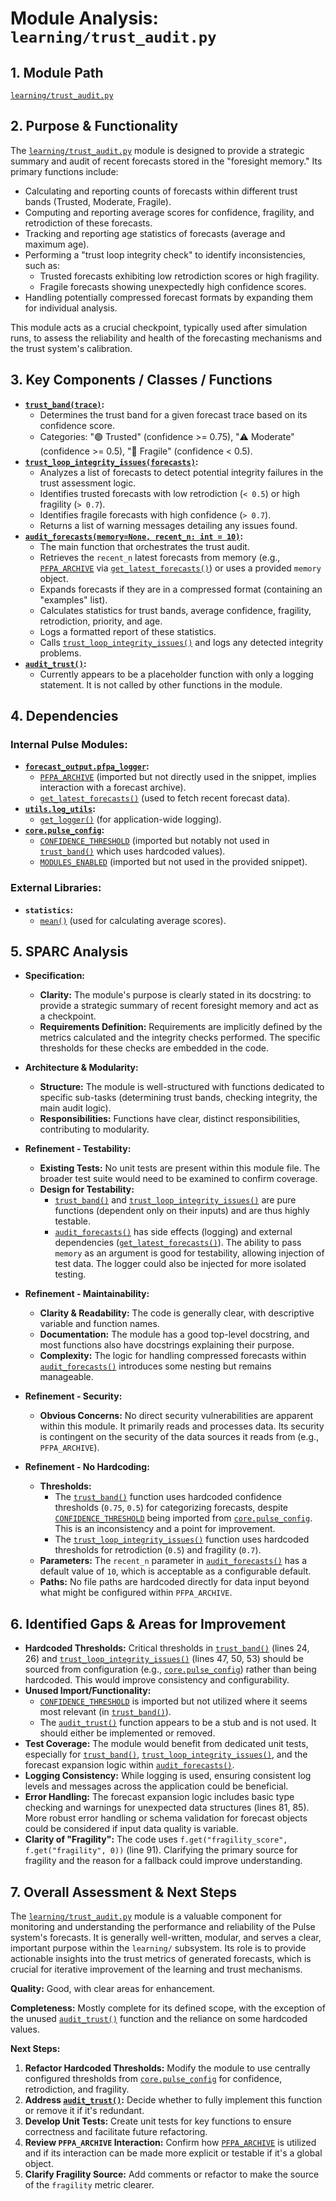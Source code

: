 # Module Analysis: `learning/trust_audit.py`

## 1. Module Path

[`learning/trust_audit.py`](learning/trust_audit.py:1)

## 2. Purpose & Functionality

The [`learning/trust_audit.py`](learning/trust_audit.py:1) module is designed to provide a strategic summary and audit of recent forecasts stored in the "foresight memory." Its primary functions include:

*   Calculating and reporting counts of forecasts within different trust bands (Trusted, Moderate, Fragile).
*   Computing and reporting average scores for confidence, fragility, and retrodiction of these forecasts.
*   Tracking and reporting age statistics of forecasts (average and maximum age).
*   Performing a "trust loop integrity check" to identify inconsistencies, such as:
    *   Trusted forecasts exhibiting low retrodiction scores or high fragility.
    *   Fragile forecasts showing unexpectedly high confidence scores.
*   Handling potentially compressed forecast formats by expanding them for individual analysis.

This module acts as a crucial checkpoint, typically used after simulation runs, to assess the reliability and health of the forecasting mechanisms and the trust system's calibration.

## 3. Key Components / Classes / Functions

*   **[`trust_band(trace)`](learning/trust_audit.py:22):**
    *   Determines the trust band for a given forecast trace based on its confidence score.
    *   Categories: "🟢 Trusted" (confidence >= 0.75), "⚠️ Moderate" (confidence >= 0.5), "🔴 Fragile" (confidence < 0.5).
*   **[`trust_loop_integrity_issues(forecasts)`](learning/trust_audit.py:32):**
    *   Analyzes a list of forecasts to detect potential integrity failures in the trust assessment logic.
    *   Identifies trusted forecasts with low retrodiction (`< 0.5`) or high fragility (`> 0.7`).
    *   Identifies fragile forecasts with high confidence (`> 0.7`).
    *   Returns a list of warning messages detailing any issues found.
*   **[`audit_forecasts(memory=None, recent_n: int = 10)`](learning/trust_audit.py:62):**
    *   The main function that orchestrates the trust audit.
    *   Retrieves the `recent_n` latest forecasts from memory (e.g., [`PFPA_ARCHIVE`](forecast_output/pfpa_logger.py:1) via [`get_latest_forecasts()`](forecast_output/pfpa_logger.py:1)) or uses a provided `memory` object.
    *   Expands forecasts if they are in a compressed format (containing an "examples" list).
    *   Calculates statistics for trust bands, average confidence, fragility, retrodiction, priority, and age.
    *   Logs a formatted report of these statistics.
    *   Calls [`trust_loop_integrity_issues()`](learning/trust_audit.py:32) and logs any detected integrity problems.
*   **[`audit_trust()`](learning/trust_audit.py:58):**
    *   Currently appears to be a placeholder function with only a logging statement. It is not called by other functions in the module.

## 4. Dependencies

### Internal Pulse Modules:

*   **[`forecast_output.pfpa_logger`](forecast_output/pfpa_logger.py:1):**
    *   [`PFPA_ARCHIVE`](forecast_output/pfpa_logger.py:1) (imported but not directly used in the snippet, implies interaction with a forecast archive).
    *   [`get_latest_forecasts()`](forecast_output/pfpa_logger.py:1) (used to fetch recent forecast data).
*   **[`utils.log_utils`](utils/log_utils.py:1):**
    *   [`get_logger()`](utils/log_utils.py:1) (for application-wide logging).
*   **[`core.pulse_config`](core/pulse_config.py:1):**
    *   [`CONFIDENCE_THRESHOLD`](core/pulse_config.py:1) (imported but notably not used in [`trust_band()`](learning/trust_audit.py:22) which uses hardcoded values).
    *   [`MODULES_ENABLED`](core/pulse_config.py:1) (imported but not used in the provided snippet).

### External Libraries:

*   **`statistics`:**
    *   [`mean()`](https://docs.python.org/3/library/statistics.html#statistics.mean) (used for calculating average scores).

## 5. SPARC Analysis

*   **Specification:**
    *   **Clarity:** The module's purpose is clearly stated in its docstring: to provide a strategic summary of recent foresight memory and act as a checkpoint.
    *   **Requirements Definition:** Requirements are implicitly defined by the metrics calculated and the integrity checks performed. The specific thresholds for these checks are embedded in the code.

*   **Architecture & Modularity:**
    *   **Structure:** The module is well-structured with functions dedicated to specific sub-tasks (determining trust bands, checking integrity, the main audit logic).
    *   **Responsibilities:** Functions have clear, distinct responsibilities, contributing to modularity.

*   **Refinement - Testability:**
    *   **Existing Tests:** No unit tests are present within this module file. The broader test suite would need to be examined to confirm coverage.
    *   **Design for Testability:**
        *   [`trust_band()`](learning/trust_audit.py:22) and [`trust_loop_integrity_issues()`](learning/trust_audit.py:32) are pure functions (dependent only on their inputs) and are thus highly testable.
        *   [`audit_forecasts()`](learning/trust_audit.py:62) has side effects (logging) and external dependencies ([`get_latest_forecasts()`](forecast_output/pfpa_logger.py:1)). The ability to pass `memory` as an argument is good for testability, allowing injection of test data. The logger could also be injected for more isolated testing.

*   **Refinement - Maintainability:**
    *   **Clarity & Readability:** The code is generally clear, with descriptive variable and function names.
    *   **Documentation:** The module has a good top-level docstring, and most functions also have docstrings explaining their purpose.
    *   **Complexity:** The logic for handling compressed forecasts within [`audit_forecasts()`](learning/trust_audit.py:62) introduces some nesting but remains manageable.

*   **Refinement - Security:**
    *   **Obvious Concerns:** No direct security vulnerabilities are apparent within this module. It primarily reads and processes data. Its security is contingent on the security of the data sources it reads from (e.g., `PFPA_ARCHIVE`).

*   **Refinement - No Hardcoding:**
    *   **Thresholds:**
        *   The [`trust_band()`](learning/trust_audit.py:22) function uses hardcoded confidence thresholds (`0.75`, `0.5`) for categorizing forecasts, despite [`CONFIDENCE_THRESHOLD`](core/pulse_config.py:1) being imported from [`core.pulse_config`](core/pulse_config.py:1). This is an inconsistency and a point for improvement.
        *   The [`trust_loop_integrity_issues()`](learning/trust_audit.py:32) function uses hardcoded thresholds for retrodiction (`0.5`) and fragility (`0.7`).
    *   **Parameters:** The `recent_n` parameter in [`audit_forecasts()`](learning/trust_audit.py:62) has a default value of `10`, which is acceptable as a configurable default.
    *   **Paths:** No file paths are hardcoded directly for data input beyond what might be configured within `PFPA_ARCHIVE`.

## 6. Identified Gaps & Areas for Improvement

*   **Hardcoded Thresholds:** Critical thresholds in [`trust_band()`](learning/trust_audit.py:22) (lines 24, 26) and [`trust_loop_integrity_issues()`](learning/trust_audit.py:32) (lines 47, 50, 53) should be sourced from configuration (e.g., [`core.pulse_config`](core/pulse_config.py:1)) rather than being hardcoded. This would improve consistency and configurability.
*   **Unused Import/Functionality:**
    *   [`CONFIDENCE_THRESHOLD`](core/pulse_config.py:1) is imported but not utilized where it seems most relevant (in [`trust_band()`](learning/trust_audit.py:22)).
    *   The [`audit_trust()`](learning/trust_audit.py:58) function appears to be a stub and is not used. It should either be implemented or removed.
*   **Test Coverage:** The module would benefit from dedicated unit tests, especially for [`trust_band()`](learning/trust_audit.py:22), [`trust_loop_integrity_issues()`](learning/trust_audit.py:32), and the forecast expansion logic within [`audit_forecasts()`](learning/trust_audit.py:62).
*   **Logging Consistency:** While logging is used, ensuring consistent log levels and messages across the application could be beneficial.
*   **Error Handling:** The forecast expansion logic includes basic type checking and warnings for unexpected data structures (lines 81, 85). More robust error handling or schema validation for forecast objects could be considered if input data quality is variable.
*   **Clarity of "Fragility":** The code uses `f.get("fragility_score", f.get("fragility", 0))` (line 91). Clarifying the primary source for fragility and the reason for a fallback could improve understanding.

## 7. Overall Assessment & Next Steps

The [`learning/trust_audit.py`](learning/trust_audit.py:1) module is a valuable component for monitoring and understanding the performance and reliability of the Pulse system's forecasts. It is generally well-written, modular, and serves a clear, important purpose within the `learning/` subsystem. Its role is to provide actionable insights into the trust metrics of generated forecasts, which is crucial for iterative improvement of the learning and trust mechanisms.

**Quality:** Good, with clear areas for enhancement.

**Completeness:** Mostly complete for its defined scope, with the exception of the unused [`audit_trust()`](learning/trust_audit.py:58) function and the reliance on some hardcoded values.

**Next Steps:**

1.  **Refactor Hardcoded Thresholds:** Modify the module to use centrally configured thresholds from [`core.pulse_config`](core/pulse_config.py:1) for confidence, retrodiction, and fragility.
2.  **Address [`audit_trust()`](learning/trust_audit.py:58):** Decide whether to fully implement this function or remove it if it's redundant.
3.  **Develop Unit Tests:** Create unit tests for key functions to ensure correctness and facilitate future refactoring.
4.  **Review `PFPA_ARCHIVE` Interaction:** Confirm how [`PFPA_ARCHIVE`](forecast_output/pfpa_logger.py:1) is utilized and if its interaction can be made more explicit or testable if it's a global object.
5.  **Clarify Fragility Source:** Add comments or refactor to make the source of the `fragility` metric clearer.